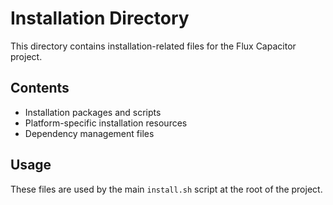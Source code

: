 # Installation Directory

This directory contains installation-related files for the Flux Capacitor project.

## Contents

- Installation packages and scripts
- Platform-specific installation resources
- Dependency management files

## Usage

These files are used by the main `install.sh` script at the root of the project.
